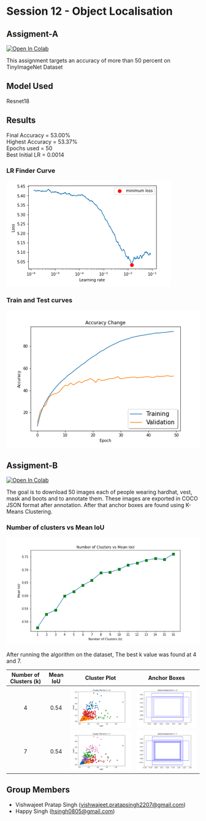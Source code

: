 # Session 12 - Object Localisation

## Assigment-A

[![Open In Colab](https://colab.research.google.com/assets/colab-badge.svg)](https://colab.research.google.com/drive/1FNJ4VzjgnzbW2NROHFaAav6qgefMOe0c)

This assignment targets an accuracy of more than 50 percent on TinyImageNet Dataset

## Model Used
Resnet18

## Results

Final Accuracy = 53.00%<br>
Highest Accuracy = 53.37%<br>
Epochs used = 50<br>
Best Initial LR = 0.0014

### LR Finder Curve

![alt text](./images/tinyimage_lrfinder.png)

### Train and Test curves

![alt text](./images/tinyimagenet_accuracy_change.png)


## Assigment-B

[![Open In Colab](https://colab.research.google.com/assets/colab-badge.svg)](https://colab.research.google.com/drive/1Z2cUNqAQ4o_OaMO_DGtFZfizfDKObIsg#scrollTo=YTK--Qs2f3tN)

The goal is to download 50 images each of people wearing hardhat, vest, mask and boots and to annotate them. These images are exported in COCO JSON format after annotation. After that anchor boxes are found using K-Means Clustering.

### Number of clusters vs Mean IoU

![alt text](./images/kmeans_iou.png)


After running the algorithm on the dataset, The best k value was found at 4 and 7.

| Number of Clusters (k) | Mean IoU |                  Cluster Plot                  |                 Anchor Boxes                 |
| :--------------------: | :------: | :--------------------------------------------: | :------------------------------------------: |
|           4           |   0.54   | ![K4_cluster_plot](images/K4_cluster_plot.png) | ![K4_anchor_box](images/K4_anchor_box.png) |
|           7            |   0.54   | ![K7_cluster_plot](images/K7_cluster_plot.png) | ![K7_anchor_box](images/K7_anchor_box.png) |


## Group Members
- Vishwajeet Pratap Singh (vishwajeet.pratapsingh2207@gmail.com)
- Happy Singh (hsingh0805@gmail.com)
